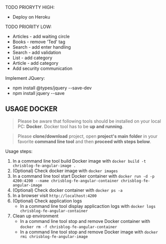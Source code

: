 TODO PRIORYTY HIGH:
* Deploy on Heroku

TODO PRIORITY LOW:
* Articles - add waiting circle
* Books - remove 'Ted' tag
* Search - add enter handling
* Search - add validation
* List - add category
* Article - add category
* Add security communication

Implement JQuery:
* npm install @types/jquery --save-dev
* npm install jquery --save


USAGE DOCKER
------------

> Please be aware that following tools should be installed on your local PC: **Docker**. Docker tool has to be **up and running**. 

> Please **clone/download** project, open **project's main folder** in your favorite **command line tool** and then **proceed with steps below**. 

Usage steps:
1. In a command line tool build Docker image with `docker build -t chrisblog-fe-angular-image .`
1. (Optional) Check docker image with `docker images`
1. In a command line tool start Docker container with `docker run -d -p 4200:4200 --name chrisblog-fe-angular-container chrisblog-fe-angular-image`
1. (Optional) Check docker container with `docker ps -a`
1. In a browser visit `http://localhost:4200`
1. (Optional) Check application logs
     * In a command line tool display applicaction logs with `docker logs chrisblog-fe-angular-container`
1. Clean up environment 
     * In a command line tool stop and remove Docker container with `docker rm -f chrisblog-fe-angular-container`
     * In a command line tool stop and remove Docker image with `docker rmi chrisblog-fe-angular-image`